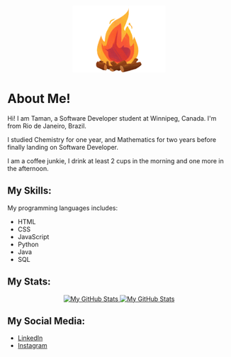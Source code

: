 <div align='center'>
  <img src='./assets/image/banner.gif' height='150px'>
</div>

# About Me!
Hi! I am Taman, a Software Developer student at Winnipeg, Canada. I'm from
Rio de Janeiro, Brazil.

I studied Chemistry for one year, and Mathematics for two years before finally
landing on Software Developer.

I am a coffee junkie, I drink at least 2 cups in the morning and one more in the
afternoon.

## My Skills:
My programming languages includes:
* HTML
* CSS
* JavaScript
* Python
* Java
* SQL

## My Stats:
<div align='center'>
  <a href='https://github.com/tamanchichan'>
    <img src='https://github-readme-stats.vercel.app/api?username=tamanchichan&theme=vue&show_icons=true' alt='My GitHub Stats' height='200px'>
  </a>
  <a href='https://github.com/tamanchichan'>
    <img src='https://github-readme-stats.vercel.app/api/top-langs/?username=tamanchichan&theme=vue&hide=Ruby&show_icons=true&langs_count=3' alt='My GitHub Stats' height='200px'>
  </a>
</div>

## My Social Media:
* [LinkedIn](https://www.linkedin.com/in/tamanchichan/)
* [Instagram](https://www.instagram.com/tamanchichan/)